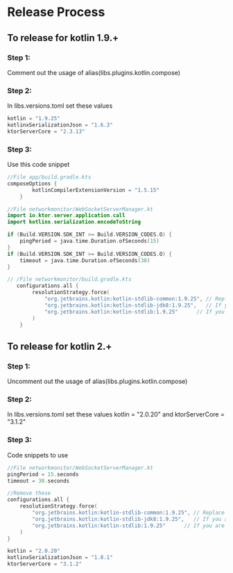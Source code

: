 # Release Process

## To release for kotlin 1.9.+

### Step 1:
Comment out the usage of alias(libs.plugins.kotlin.compose)
### Step 2:
In libs.versions.toml set these values

```kotlin
kotlin = "1.9.25"
kotlinxSerializationJson = "1.6.3"
ktorServerCore = "2.3.13"
```
### Step 3:
Use this code snippet
```kotlin
//File app/build.gradle.kts
composeOptions {
        kotlinCompilerExtensionVersion = "1.5.15"
    }
```

```kotlin
//File networkmonitor/WebSocketServerManager.kt
import io.ktor.server.application.call
import kotlinx.serialization.encodeToString

if (Build.VERSION.SDK_INT >= Build.VERSION_CODES.O) {
    pingPeriod = java.time.Duration.ofSeconds(15)
}
if (Build.VERSION.SDK_INT >= Build.VERSION_CODES.O) {
    timeout = java.time.Duration.ofSeconds(30)
}
```

```kotlin
// /File networkmonitor/build.gradle.kts
   configurations.all {
        resolutionStrategy.force(
            "org.jetbrains.kotlin:kotlin-stdlib-common:1.9.25", // Replace with your desired 1.9.x version
            "org.jetbrains.kotlin:kotlin-stdlib-jdk8:1.9.25",   // If you are using JDK 8 stdlib
            "org.jetbrains.kotlin:kotlin-stdlib:1.9.25"      // If you are using the platform stdlib
        )
    }
```

## To release for kotlin 2.+
### Step 1:
Uncomment out the usage of alias(libs.plugins.kotlin.compose)
### Step 2:
In libs.versions.toml set these values kotlin = "2.0.20" and ktorServerCore = "3.1.2"
### Step 3:
Code snippets to use
```kotlin
//File networkmonitor/WebSocketServerManager.kt
pingPeriod = 15.seconds
timeout = 30.seconds
```

```kotlin
//Remove these
configurations.all {
    resolutionStrategy.force(
        "org.jetbrains.kotlin:kotlin-stdlib-common:1.9.25", // Replace with your desired 1.9.x version
        "org.jetbrains.kotlin:kotlin-stdlib-jdk8:1.9.25",   // If you are using JDK 8 stdlib
        "org.jetbrains.kotlin:kotlin-stdlib:1.9.25"      // If you are using the platform stdlib
    )
}
```

```kotlin
kotlin = "2.0.20"
kotlinxSerializationJson = "1.8.1"
ktorServerCore = "3.1.2"
```